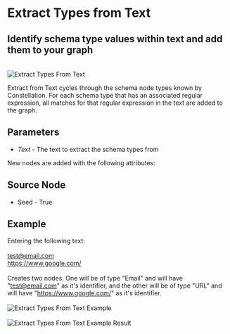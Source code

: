 # Extract Types from Text

## Identify schema type values within text and add them to your graph

<br />
<img src="../ext/docs/CoreDataAccessView/resources/ExtractTypesFromText.png" alt="Extract Types From Text" />
<br />

Extract from Text cycles through the schema node types known by
Constellation. For each schema type that has an associated regular
expression, all matches for that regular expression in the text are
added to the graph.

## Parameters

-   *Text* - The text to extract the schema types from

New nodes are added with the following attributes:

## Source Node

-   Seed - True


## Example
Entering the following text:
<br />
<br />
test@email.com
<br />
https://www.google.com/
<br />
<br />
Creates two nodes. One will be of type "Email" and will have "test@email.com" as it's identifier, and the other will be of type "URL" and will have "https://www.google.com/" as it's identifier.
<br />
<br />
<img src="../ext/docs/CoreDataAccessView/resources/ExtractTypesFromTextExample.png" alt="Extract Types From Text Example" />
<br />
<br />
<img src="../ext/docs/CoreDataAccessView/resources/ExtractTypesFromTextExampleResult.png" alt="Extract Types From Text Example Result" />
<br />